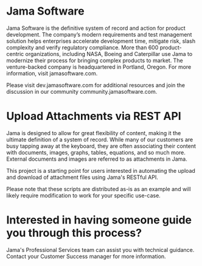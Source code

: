 # Jama Software

Jama Software is the definitive system of record and action for product development. The company’s modern requirements and test management solution helps enterprises accelerate development time, mitigate risk, slash complexity and verify regulatory compliance. More than 600 product-centric organizations, including NASA, Boeing and Caterpillar use Jama to modernize their process for bringing complex products to market. The venture-backed company is headquartered in Portland, Oregon. For more information, visit jamasoftware.com.

Please visit dev.jamasoftware.com for additional resources and join the discussion in our community community.jamasoftware.com.


# Upload Attachments via REST API  

Jama is designed to allow for great flexibility of content, making it the ultimate definition of a system of record. While many of our customers are busy tapping away at the keyboard, they are often associating their content with documents, images, graphs, tables, equations, and so much more. External documents and images are referred to as attachments in Jama.

This project is a starting point for users interested in automating the upload and download of attachment files using Jama's RESTful API.  

Please note that these scripts are distributed as-is as an example and will likely require modification to work for your specific use-case.


# Interested in having someone guide you through this process?

Jama's Professional Services team can assist you with technical guidance. Contact your Customer Success manager for more information.
